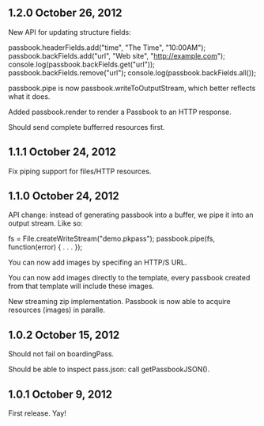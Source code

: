 ## 1.2.0  October 26, 2012

New API for updating structure fields:

  passbook.headerFields.add("time", "The Time", "10:00AM");
  passbook.backFields.add("url", "Web site", "http://example.com");
  console.log(passbook.backFields.get("url"));
  passbook.backFields.remove("url");
  console.log(passbook.backFields.all());

passbook.pipe is now passbook.writeToOutputStream, which better reflects what it
does.

Added passbook.render to render a Passbook to an HTTP response.

Should send complete bufferred resources first.


## 1.1.1  October 24, 2012

Fix piping support for files/HTTP resources.


## 1.1.0  October 24, 2012

API change: instead of generating passbook into a buffer, we pipe it into an
output stream.  Like so:

  fs = File.createWriteStream("demo.pkpass");
  passbook.pipe(fs, function(error) {
    . . .
  });

You can now add images by specifing an HTTP/S URL.

You can now add images directly to the template, every passbook created from
that template will include these images.

New streaming zip implementation. Passbook is now able to acquire resources
(images) in paralle.


## 1.0.2  October 15, 2012

Should not fail on boardingPass.

Should be able to inspect pass.json: call getPassbookJSON().


## 1.0.1  October 9, 2012

First release.  Yay!
